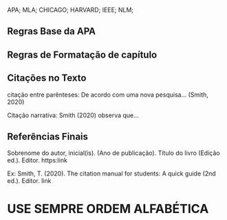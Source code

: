 APA;
MLA;
CHICAGO;
HARVARD;
IEEE;
NLM;

## Regras Base da APA

## Regras de Formatação de capítulo

## Citações no Texto

citação entre parênteses: De acordo com uma nova pesquisa... (Smith, 2020)

Citação narrativa: Smith (2020) observa que...

## Referências Finais

Sobrenome do autor, inicial(is). (Ano de publicação).
Título do livro (Edição ed.). Editor. https:link

Ex: Smith, T. (2020). The citation manual for students: A quick guide (2nd ed.). Editor. link

# USE SEMPRE ORDEM ALFABÉTICA
